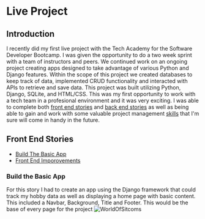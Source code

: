 # Live Project
## Introduction
I recently did my first live project with the Tech Academy for the Software Developer Bootcamp. I was given the opportunity to do a two  week sprint with a team of instructors and peers. We continued work on an ongoing project creating apps designed to take advantage of various Python and Django features. Within the scope of this project we created databases to keep track of data, implemented CRUD functionality and interacted with APIs to retrieve and save data. This project was built utilizing Python, Django, SQLite, and HTML/CSS. This was my first opportunity to work with a tech team in a profesional environment and it was very exciting. I was able to complete both [front end stories](#front-end-stories) and [back end stories](#back-end-stories) as well as being able to gain and work with some valuable project management [skills](#skills) that I'm sure will come in handy in the future.

## Front End Stories
  - [Build The Basic App](#build-the-basic-app)
  - [Front End Imporovements](#front-end-imporvements)

### Build the Basic App
For this story I had to create an app using the Django framework that could track my hobby data as well as displaying a home page with basic content. This included a Navbar, Background, Title and Footer. This would be the base of every page for the project
![WorldOfSitcoms](https://user-images.githubusercontent.com/105257619/193344775-78d096ef-8e99-4390-a049-5e723f6ec4e8.png)
